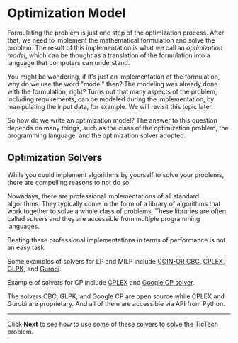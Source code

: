 # Optimization Model
Formulating the problem is just one step of the optimization process. After 
that, we need to implement the mathematical formulation and solve the 
problem. The result of this implementation  is what we call an *optimization 
model*, which can be thought as a translation of the formulation into a 
language that computers can understand. 

You might be wondering, if it's just an implementation of the formulation, 
why do we use the word "model" then? The modeling was already done with the 
formulation, right? Turns out that many aspects of the problem, including 
requirements, can be modeled during the implementation, by manipulating the
input data, for example. We will revisit this topic later.

So how do we write an optimization model? The answer to this question 
depends on many things, such as the class of the optimization problem, the 
programming language, and the optimization solver adopted.

## Optimization Solvers
While you could implement algorithms by yourself to solve your problems, 
there are compelling reasons to not do so.

Nowadays, there are professional implementations of all standard algorithms. 
They typically come in the form of a library of algorithms that work 
together to solve a whole class of problems. These libraries are often 
called *solvers* and they are accessible from multiple programming languages. 

Beating these professional implementations in terms of performance is not an 
easy task.

Some examples of solvers for LP and MILP include
[COIN-OR CBC][cbc], [CPLEX][cplex], [GLPK][glpk], and [Gurobi][gurobi].

Example of solvers for CP include
[CPLEX][cplex] and [Google CP solver][google_cp].

The solvers CBC, GLPK, and Google CP are open source while CPLEX and Gurobi 
are proprietary. And all of them are accessible via API from Python.

[cplex]: https://www.ibm.com/analytics/cplex-optimizer 
[gurobi]: https://www.gurobi.com/
[glpk]: https://en.wikipedia.org/wiki/GNU_Linear_Programming_Kit 
[cbc]: https://en.wikipedia.org/wiki/COIN-OR#CBC
[gecode]: https://www.gecode.org/
[google_cp]: https://developers.google.com/optimization/cp


------------------------------------------------------------------------------

Click **Next** to see how to use some of these solvers to solve
the TicTech problem.
